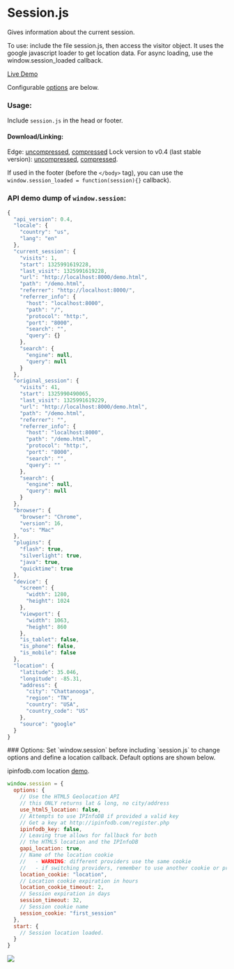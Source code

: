 Session.js
==

Gives information about the current session.

To use: include the file session.js, then access the visitor object.
It uses the google javascript loader to get location data.
For async loading, use the window.session_loaded callback.

[Live Demo](http://go.iain.in/sessionjslivedemo01)

Configurable <a href="#options">options</a> are below.

### Usage:

Include `session.js` in the head or footer.

#### Download/Linking:
Edge:
[uncompressed](https://raw.github.com/codejoust/session.js/master/session.js),
[compressed](https://raw.github.com/codejoust/session.js/master/session.min.js)
Lock version to v0.4 (last stable version):
[uncompressed](https://raw.github.com/codejoust/session.js/v0.4/session.js), [compressed](https://raw.github.com/codejoust/session.js/v0.4/session.min.js).

If used in the footer (before the `</body>` tag), you can use the `window.session_loaded = function(session){}` callback).

### API demo dump of `window.session`:

```js
{
  "api_version": 0.4,
  "locale": {
    "country": "us",
    "lang": "en"
  },
  "current_session": {
    "visits": 1,
    "start": 1325991619228,
    "last_visit": 1325991619228,
    "url": "http://localhost:8000/demo.html",
    "path": "/demo.html",
    "referrer": "http://localhost:8000/",
    "referrer_info": {
      "host": "localhost:8000",
      "path": "/",
      "protocol": "http:",
      "port": "8000",
      "search": "",
      "query": {}
    },
    "search": {
      "engine": null,
      "query": null
    }
  },
  "original_session": {
    "visits": 41,
    "start": 1325990490065,
    "last_visit": 1325991619229,
    "url": "http://localhost:8000/demo.html",
    "path": "/demo.html",
    "referrer": "",
    "referrer_info": {
      "host": "localhost:8000",
      "path": "/demo.html",
      "protocol": "http:",
      "port": "8000",
      "search": "",
      "query": ""
    },
    "search": {
      "engine": null,
      "query": null
    }
  },
  "browser": {
    "browser": "Chrome",
    "version": 16,
    "os": "Mac"
  },
  "plugins": {
    "flash": true,
    "silverlight": true,
    "java": true,
    "quicktime": true
  },
  "device": {
    "screen": {
      "width": 1280,
      "height": 1024
    },
    "viewport": {
      "width": 1063,
      "height": 860
    },
    "is_tablet": false,
    "is_phone": false,
    "is_mobile": false
  },
  "location": {
    "latitude": 35.046,
    "longitude": -85.31,
    "address": {
      "city": "Chattanooga",
      "region": "TN",
      "country": "USA",
      "country_code": "US"
    },
    "source": "google"
  }
}
```
<a name="options" />
### Options:
Set `window.session` before including `session.js` to change options and define a location callback.
Default options are shown below.

ipinfodb.com location [demo](http://codejoust.github.com/session.js/ipinfodb_demo.html).

```js
window.session = {
  options: {
    // Use the HTML5 Geolocation API
    // this ONLY returns lat & long, no city/address
    use_html5_location: false,
    // Attempts to use IPInfoDB if provided a valid key
    // Get a key at http://ipinfodb.com/register.php
    ipinfodb_key: false,
    // Leaving true allows for fallback for both
    // the HTML5 location and the IPInfoDB
    gapi_location: true,
    // Name of the location cookie
    //   - WARNING: different providers use the same cookie
    //   - if switching providers, remember to use another cookie or provide checks for old cookies
    location_cookie: "location",
    // Location cookie expiration in hours
    location_cookie_timeout: 2,
    // Session expiration in days
    session_timeout: 32,
    // Session cookie name
    session_cookie: "first_session"
  },
  start: {
    // Session location loaded.
  }
}
```

<img src="https://secure.codejoust.com/pix" />